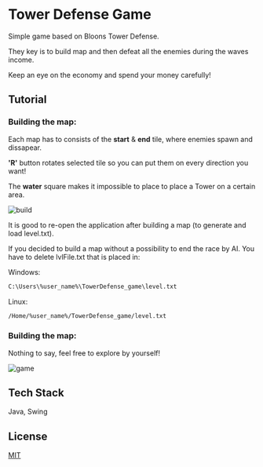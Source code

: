 
# Tower Defense Game

Simple game based on Bloons Tower Defense.

They key is to build map and then defeat all the enemies during the waves income.

Keep an eye on the economy and spend your money carefully!


## Tutorial

### Building the map:


Each map has to consists of the **start** & **end** tile, where enemies spawn and dissapear.

**'R'** button rotates selected tile so you can put them on every direction you want!

The **water** square makes it impossible to place to place a Tower on a certain area.

![build](build.gif)

It is good to re-open the application after building a map (to generate and load level.txt).

If you decided to build a map without a possibility to end the race by AI. You have to delete lvlFile.txt that is placed in:

Windows:
```bash
C:\Users\%user_name%\TowerDefense_game\level.txt
```

Linux:
```bash
/Home/%user_name%/TowerDefense_game/level.txt
```

### Building the map:

Nothing to say, feel free to explore by yourself!


![game](game.gif)


## Tech Stack

Java, Swing


## License

[MIT](https://choosealicense.com/licenses/mit/)

